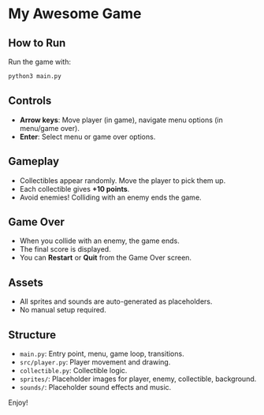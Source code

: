 # My Awesome Game

## How to Run

Run the game with:
```bash
python3 main.py
```

## Controls

- **Arrow keys**: Move player (in game), navigate menu options (in menu/game over).
- **Enter**: Select menu or game over options.

## Gameplay

- Collectibles appear randomly. Move the player to pick them up.
- Each collectible gives **+10 points**.
- Avoid enemies! Colliding with an enemy ends the game.

## Game Over

- When you collide with an enemy, the game ends.
- The final score is displayed.
- You can **Restart** or **Quit** from the Game Over screen.

## Assets

- All sprites and sounds are auto-generated as placeholders.
- No manual setup required.

## Structure

- `main.py`: Entry point, menu, game loop, transitions.
- `src/player.py`: Player movement and drawing.
- `collectible.py`: Collectible logic.
- `sprites/`: Placeholder images for player, enemy, collectible, background.
- `sounds/`: Placeholder sound effects and music.

Enjoy!